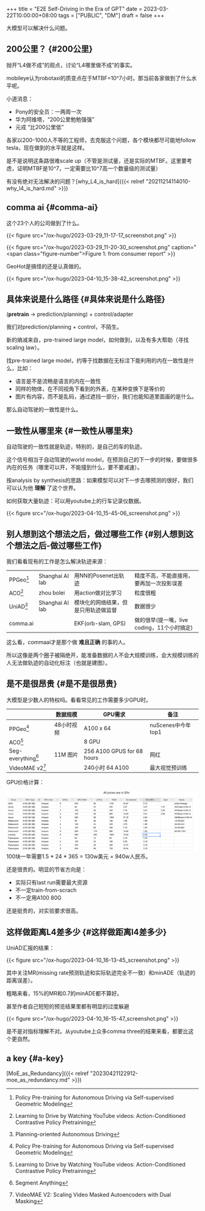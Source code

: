 +++
title = "E2E Self-Driving in the Era of GPT"
date = 2023-03-22T10:00:00+08:00
tags = ["PUBLIC", "DM"]
draft = false
+++

大模型可以解决什么问题。

<!--more-->


## 200公里？ {#200公里}

抛开“L4做不成”的观点，讨论“L4哪里做不成”的事实。

mobileye认为robotaxi的质变点在于MTBF=10^7小时。那当前各家做到了什么水平呢。

小道消息：

-   Pony的安全员：一两周一次
-   华为阿维塔，“200公里勉勉强强”
-   元戎 “比200公里低”

各家以200-1000人不等的工程师，去克服这个问题，各个模块都尽可能地follow tesla，现在做到的水平就是这样。

是不是说明这条路很难scale up（不管是测试量，还是实际的MTBF。这里要考虑，证明MTBF是10^7，一定需要比10^7高一个数量级的测试量）

有没有绝对无法解决的问题？[why_L4_is_hard]({{< relref "20211214114010-why_l4_is_hard.md" >}})


## comma ai {#comma-ai}

这个23个人的公司做到了什么。

{{< figure src="/ox-hugo/2023-03-29_11-17-17_screenshot.png" >}}

{{< figure src="/ox-hugo/2023-03-29_11-20-30_screenshot.png" caption="<span class=\"figure-number\">Figure 1: </span>from consumer report" >}}

GeoHot是搞怪的还是认真做的。

{{< figure src="/ox-hugo/2023-04-10_15-38-42_screenshot.png" >}}


## 具体来说是什么路径 {#具体来说是什么路径}

(**pretrain** -&gt; prediction/planning) + control/adapter

我们对prediction/planning + control，不陌生。

新的熵减来自，pre-trained large model，如何做到，以及有多大帮助（寻找scaling law）。

找pre-trained large model，约等于找数据在无标注下能利用的内在一致性是什么，比如：

-   语言是不是流畅是语言的内在一致性
-   同样的物体，在不同视角下看到的外表，在某种变换下是等价的
-   图片有内容，而不是乱码，通过遮挡一部分，我们也能知道里面画的是什么。

那么自动驾驶的一致性是什么。


## 一致性从哪里来 {#一致性从哪里来}

自动驾驶的一致性就是轨迹，特别的，是自己的车的轨迹。

这个信号相当于自动驾驶的world model，在预测自己的下一步的时候，要做很多内在的任务（哪里可以开，不能撞到什么，要不要减速）。

按analysis by synthesis的思路：如果模型可以对下一步去哪预测的很好，我们可以认为他 **理解** 了这个世界。

如何获取大量轨迹：可以用youtube上的行车记录仪数据。

{{< figure src="/ox-hugo/2023-04-10_15-45-06_screenshot.png" >}}


## 别人想到这个想法之后，做过哪些工作 {#别人想到这个想法之后-做过哪些工作}

我们看看现有的工作是怎么解决轨迹来源：

|              |                 |                    |                               |
|--------------|-----------------|--------------------|-------------------------------|
| PPGeo[^fn:1] | Shanghai AI lab | 用NN的Posenet出轨迹 | 精度不高，不能直接用，要再加一次投影误差 |
| ACO[^fn:2]   | zhou bolei      | 用action做对比学习 | 粒度很粗                      |
| UniAD[^fn:3] | Shanghai AI lab | 模块化的网络结果，但是只用轨迹做监督 | 数据很少                      |
| comma.ai     |                 | EKF(orb-slam, GPS) | 做的很早(提一嘴，live coding，11个小时搞定) |

这么看，commaai才是那个做 **难且正确** 的事的人。

所以这像是两个圈子被隔绝开，能准备数据的人不会大规模训练，会大规模训练的人无法做轨迹的自动化标注（也就是建图）。


## 是不是很昂贵 {#是不是很昂贵}

大模型是少数人的特权吗。看看常见的工作需要多少GPU时。

|                       | 数据规模 | GPU需求                    | 备注            |
|-----------------------|------|--------------------------|---------------|
| PPGeo[^fn:1]          | 48小时视频 | A100 x 64                  | nuScenes中今年top1 |
| ACO[^fn:2]            |        | 8 GPU                      |                 |
| Seg-everything[^fn:4] | 11M 图片 | 256 A100 GPUS for 68 hours | 网红            |
| VideoMAE v2[^fn:5]    |        | 240小时 64 A100            | 最大视觉预训练  |

GPU价格计算：

![](/ox-hugo/2023-04-10_16-07-09_screenshot.png)
100块一年需要1.5 \* 24 \* 365 = 130w美元 = 940w人民币。

还是很贵的。明显的节省方向是：

-   实际只有last run需要最大资源
-   不一定train-from-scrach
-   不一定用A100 80G

还是挺贵的，对实验要求很高。


## 这样做距离L4差多少 {#这样做距离l4差多少}

UniAD汇报的结果：

{{< figure src="/ox-hugo/2023-04-10_16-13-45_screenshot.png" >}}

其中关注MR(missing rate预测轨迹和实际轨迹完全不一致）和minADE（轨迹的距离误差）。

粗略来看，15%的MR和0.7的minADE都不算好。

甚至作者自己短短的预览结果里都有明显的过度躲避

{{< figure src="/ox-hugo/2023-04-10_16-15-47_screenshot.png" >}}

是不是对指标理解不对。从youtube上众多comma three的结果来看，都要比这个更自然。


## a key {#a-key}

[MoE_as_Redundancy]({{< relref "20230421122912-moe_as_redundancy.md" >}})

[^fn:1]: Policy Pre-training for Autonomous Driving via Self-supervised Geometric Modeling
[^fn:2]: Learning to Drive by Watching YouTube videos: Action-Conditioned Contrastive Policy Pretraining
[^fn:3]: Planning-oriented Autonomous Driving
[^fn:4]: Segment Anything
[^fn:5]: VideoMAE V2: Scaling Video Masked Autoencoders with Dual Masking
